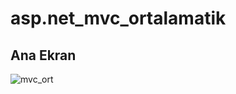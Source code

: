 # asp.net_mvc_ortalamatik

## Ana Ekran
![mvc_ort](https://user-images.githubusercontent.com/90965586/233104595-577ef0f7-c57c-416e-aabd-3c28ed153f1a.png)

